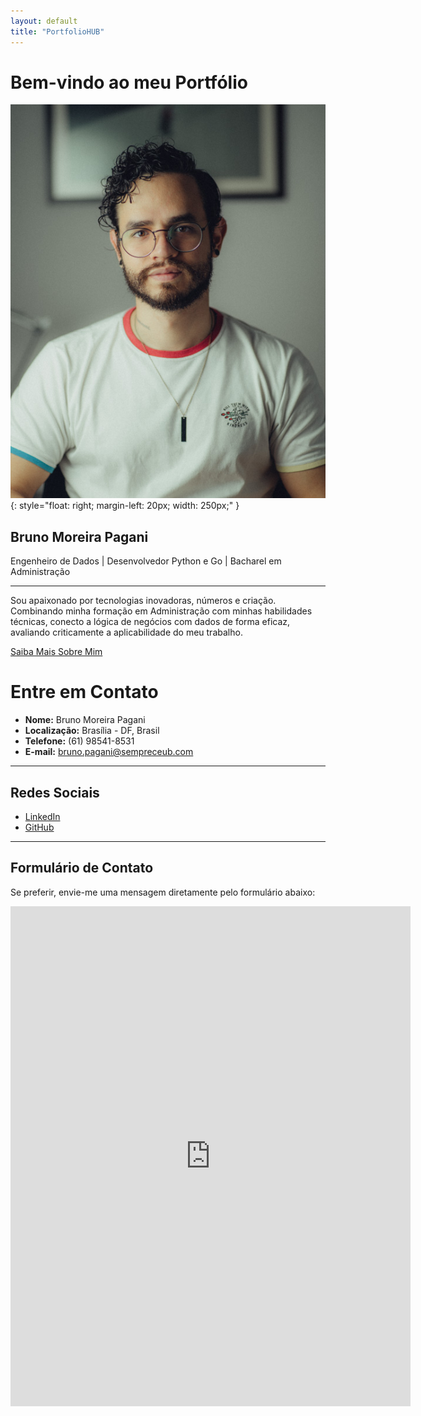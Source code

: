 ```yaml
---
layout: default
title: "PortfolioHUB"
---
```


# Bem-vindo ao meu Portfólio

![Foto de Perfil](images/perfil-linkedin-540px.jpg){: style="float: right; margin-left: 20px; width: 250px;" }

## Bruno Moreira Pagani

Engenheiro de Dados | Desenvolvedor Python e Go | Bacharel em Administração

---

Sou apaixonado por tecnologias inovadoras, números e criação. Combinando minha formação em Administração com minhas habilidades técnicas, conecto a lógica de negócios com dados de forma eficaz, avaliando criticamente a aplicabilidade do meu trabalho.

[Saiba Mais Sobre Mim](about.md)


# Entre em Contato

- **Nome:** Bruno Moreira Pagani
- **Localização:** Brasília - DF, Brasil
- **Telefone:** (61) 98541-8531
- **E-mail:** [bruno.pagani@sempreceub.com](mailto:bruno.pagani@sempreceub.com)

---

## Redes Sociais

- [LinkedIn](https://www.linkedin.com/in/brunomoreirapagani/)
- [GitHub](https://github.com/brunompagani)

---

## Formulário de Contato

Se preferir, envie-me uma mensagem diretamente pelo formulário abaixo:

<!-- Início do formulário do Google Forms -->
<iframe src="https://forms.gle/oJ625FxqGz5ZgSd87" width="640" height="800" frameborder="0" marginheight="0" marginwidth="0">Carregando…</iframe>

